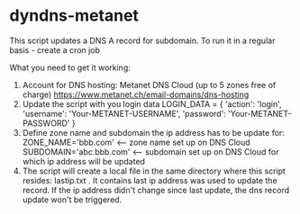 # dyndns-metanet
This script updates a DNS A record for subdomain.
To run it in a regular basis - create a cron job

What you need to get it working:
1. Account for DNS hosting: Metanet DNS Cloud (up to 5 zones free of charge)
	https://www.metanet.ch/email-domains/dns-hosting
2. Update the script with you login data
	LOGIN_DATA = {
	  'action': 'login',
	  'username': 'Your-METANET-USERNAME',
	  'password': 'Your-METANET-PASSWORD'
	}
3. Define zone name and subdomain the ip address has to be update for:
	ZONE_NAME='bbb.com' <-- zone name set up on DNS Cloud
	SUBDOMAIN='abc.bbb.com' <-- subdomain set up on DNS Cloud for which ip address will be updated
4. The script will create a local file in the same directory where this script resides: lastip.txt . It contains last ip address was used to update the record. If the ip address didn't change since last update, the dns record update won't be triggered.


